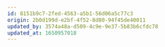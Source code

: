 ```yaml
---
id: 8151b9c7-2fed-4563-a5b1-56d06a5c77c3
origin: 2b0d199d-e2bf-4f52-8d80-94f45de40011
updated_by: 3574a48a-d509-4c9e-9e37-5b83b6cfdc78
updated_at: 1650957018
---
```

